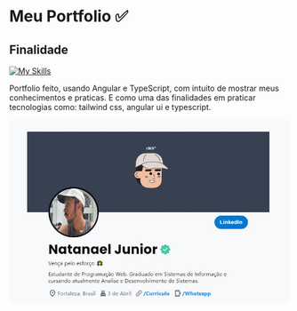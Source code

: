 <h1>Meu Portfolio ✅ 
<h2>Finalidade</h2>

[![My Skills](https://skillicons.dev/icons?i=angular)](https://skillicons.dev)

Portfolio feito, usando Angular e TypeScript, com intuito de mostrar meus conhecimentos e praticas. E como uma das finalidades em praticar tecnologias como: tailwind css, angular ui e typescript.

<p><a href="https://portfoliojunior.vercel.app/"><img src="src/assets/portfoliojunior.JPG"></a></p>


